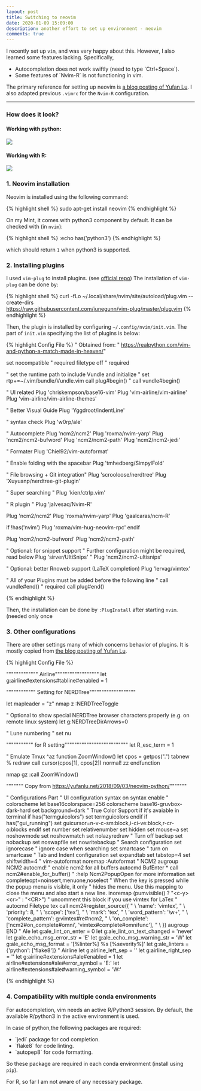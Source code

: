 ```yaml
---
layout: post
title: Switching to neovim
date: 2020-01-09 15:09:00
description: another effort to set up environment - neovim
comments: true
---
```



I recently set up `vim`, and was very happy about this.
However, I also learned some features lacking. Specifically,

<ul>
   <li> Autocompletion does not work swiftly (need to type `Ctrl+Space`). </li>
   <li> Some features of `Nvim-R` is not functioning in vim. </li>
</ul>

The primary reference for setting up neovim is <a href="https://yufanlu.net/2018/09/03/neovim-python/">a blog posting of Yufan Lu</a>.
I also adapted previous `.vimrc` for the `Nvim-R` configuration.


<hr>

<h3> How does it look? </h3>

<h4> Working with python: </h4>
<img src="{{site.baseurl}}/assets/img/render1578870821062.gif">

<h4> Working with R: </h4>
<img src="{{site.baseurl}}/assets/img/render1578871944214.gif">



<h3> 1. Neovim installation </h3>

Neovim is installed using the following command:

{% highlight shell %}
sudo apt-get install neovim
{% endhighlight %}

On my Mint, it comes with python3 component by default.
It can be checked with (in `nvim`):

{% highlight shell %}
:echo has('python3')
{% endhighlight %}

which should return `1` when python3 is supported.


<h3> 2. Installing plugins </h3>

I used `vim-plug` to install plugins. (see <a href="https://github.com/junegunn/vim-plug">official repo</a>)
The installation of `vim-plug` can be done by:

{% highlight shell %}
curl -fLo ~/.local/share/nvim/site/autoload/plug.vim --create-dirs \
    https://raw.githubusercontent.com/junegunn/vim-plug/master/plug.vim
{% endhighlight %}


Then, the plugin is installed by configuring `~/.config/nvim/init.vim`.
The part of `init.vim` specifying the list of plugins is below:

{% highlight Config File %}
" Obtained from:
" https://realpython.com/vim-and-python-a-match-made-in-heaven/"


set nocompatible              " required
filetype off                  " required

" set the runtime path to include Vundle and initialize
" set rtp+=~/.vim/bundle/Vundle.vim
call plug#begin()
" call vundle#begin()


" UI related
Plug 'chriskempson/base16-vim'
Plug 'vim-airline/vim-airline'
Plug 'vim-airline/vim-airline-themes'

" Better Visual Guide
Plug 'Yggdroot/indentLine'

" syntax check
Plug 'w0rp/ale'
  
" Autocomplete
Plug 'ncm2/ncm2'
Plug 'roxma/nvim-yarp'
Plug 'ncm2/ncm2-bufword'
Plug 'ncm2/ncm2-path'
Plug 'ncm2/ncm2-jedi'
  
" Formater
Plug 'Chiel92/vim-autoformat'

" Enable folding with the spacebar
Plug 'tmhedberg/SimpylFold'

" File browsing + Git integration"
Plug 'scrooloose/nerdtree'
Plug 'Xuyuanp/nerdtree-git-plugin'

" Super searching "
Plug 'kien/ctrlp.vim'


" R plugin "
Plug 'jalvesaq/Nvim-R'

Plug 'ncm2/ncm2'
Plug 'roxma/nvim-yarp'
Plug 'gaalcaras/ncm-R'

if !has('nvim')
    Plug 'roxma/vim-hug-neovim-rpc'
endif

Plug 'ncm2/ncm2-bufword'
Plug 'ncm2/ncm2-path'

" Optional: for snippet support
" Further configuration might be required, read below
Plug 'sirver/UltiSnips'
" Plug 'ncm2/ncm2-ultisnips'

" Optional: better Rnoweb support (LaTeX completion)
Plug 'lervag/vimtex'



" All of your Plugins must be added before the following line
" call vundle#end()            " required
call plug#end()

{% endhighlight %}

Then, the installation can be done by `:PlugInstall` after starting `nvim`. (needed only once
<h3> 3. Other configurations </h3>

There are other settings many of which concerns behavior of plugins.
It is mostly copied from <a href="https://yufanlu.net/2018/09/03/neovim-python/">the blog posting of Yufan Lu</a>.

{% highlight Config File %}

""""""""""""" Airline""""""""""""""""""
let g:airline#extensions#tabline#enabled = 1


"""""""""""" Setting for NERDTree"""""""""""""""""""

let mapleader = "z"
nmap <leader>z :NERDTreeToggle<cr>

" Optional to show special NERDTree browser characters properly (e.g. on remote linux system) 
let g:NERDTreeDirArrows=0


" Lune numbering "
set nu


""""""""""" for R setting""""""""""""""""""""""""""
let R_esc_term = 1

" Emulate Tmux ^az
function ZoomWindow()
  let cpos = getpos(".")
  tabnew %
  redraw
  call cursor(cpos[1], cpos[2])
  normal! zz
endfunction
    
nmap gz :call ZoomWindow()<CR>


""""""" Copy from https://yufanlu.net/2018/09/03/neovim-python/"""""""

" Configurations Part
" UI configuration
syntax on
syntax enable
" colorscheme
let base16colorspace=256
colorscheme base16-gruvbox-dark-hard
set background=dark
" True Color Support if it's avaiable in terminal
if has("termguicolors")
    set termguicolors
endif
if has("gui_running")
  set guicursor=n-v-c-sm:block,i-ci-ve:block,r-cr-o:blocks
endif
set number
set relativenumber
set hidden
set mouse=a
set noshowmode
set noshowmatch
set nolazyredraw
" Turn off backup
set nobackup
set noswapfile
set nowritebackup
" Search configuration
set ignorecase                    " ignore case when searching
set smartcase                     " turn on smartcase
" Tab and Indent configuration
set expandtab
set tabstop=4
set shiftwidth=4
" vim-autoformat
noremap <F3> :Autoformat<CR>
" NCM2
augroup NCM2
  autocmd!
  " enable ncm2 for all buffers
  autocmd BufEnter * call ncm2#enable_for_buffer()
  " :help Ncm2PopupOpen for more information
  set completeopt=noinsert,menuone,noselect
  " When the <Enter> key is pressed while the popup menu is visible, it only
  " hides the menu. Use this mapping to close the menu and also start a new line.
  inoremap <expr> <CR> (pumvisible() ? "\<c-y>\<cr>" : "\<CR>")
  " uncomment this block if you use vimtex for LaTex
  " autocmd Filetype tex call ncm2#register_source({
  "           \ 'name': 'vimtex',
  "           \ 'priority': 8,
  "           \ 'scope': ['tex'],
  "           \ 'mark': 'tex',
  "           \ 'word_pattern': '\w+',
  "           \ 'complete_pattern': g:vimtex#re#ncm2,
  "           \ 'on_complete': ['ncm2#on_complete#omni', 'vimtex#complete#omnifunc'],
  "           \ })
augroup END
" Ale
let g:ale_lint_on_enter = 0
let g:ale_lint_on_text_changed = 'never'
let g:ale_echo_msg_error_str = 'E'
let g:ale_echo_msg_warning_str = 'W'
let g:ale_echo_msg_format = '[%linter%] %s [%severity%]'
let g:ale_linters = {'python': ['flake8']}
" Airline
let g:airline_left_sep  = ''
let g:airline_right_sep = ''
let g:airline#extensions#ale#enabled = 1
let airline#extensions#ale#error_symbol = 'E:'
let airline#extensions#ale#warning_symbol = 'W:'

{% endhighlight %}

<h3> 4. Compatibility with multiple conda environments </h3>

For autocompletion, vim needs an active R/Python3 session.
By default, the available R/python3 in the active environment is used.

In case of python,the following packages are required:
<ul>
   <li> `jedi` package for cod completion. </li>
   <li> `flake8` for code linting. </li>
   <li> `autopep8` for code formatting. </li>
</ul>

So these package are required in each conda environment (install using `pip`).

For R, so far I am not aware of any necessary package.


